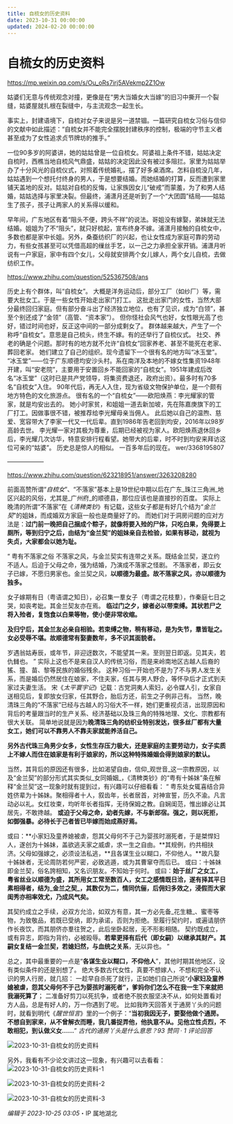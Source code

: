 ```yaml
---
title: 自梳女的历史资料
date: 2023-10-31 00:00:00
updated: 2024-02-20 00:00:00
---
```



# 自梳女的历史资料

https://mp.weixin.qq.com/s/Ou_oRs7irj5AVekmp2Z1Ow

姑婆们无意与传统观念对撞，更像是在“男大当婚女大当嫁”的旧习中撕开一个裂缝，姑婆屋就扎根在裂缝中，与主流观念一起生长。

事实上，封建语境下，自梳对女子来说是另一道禁锢。一篇研究自梳女习俗与信仰的文献中如此描述：“自梳女并不能完全摆脱封建秩序的控制，极端的守节主义者甚至成为了女性追求贞节牌坊的推手。”

一位90多岁的阿婆讲，她的姑姑曾是一位自梳女。阿婆祖上条件不错，姑姑决定自梳时，西樵当地自梳风气鼎盛，姑姑的决定因此没有被过多阻拦。家里为姑姑举办了十分风光的自梳仪式，对照着传统婚礼，摆了好多桌酒席。怎料自梳没几年，姑姑遇到一个想托付终身的男人，于是想要结婚。而她结婚的打算，反而遭到家里铺天盖地的反对。姑姑对自梳的反悔，让家族因女儿“破戒”而蒙羞，为了和男人结婚，姑姑选择与家里决裂。但最终，浦潇月还是听到了一个“大团圆”结局——姑姑生了孩子，孩子让两家人的关系得以缓和。

早年间，广东地区有着“阻头不便，跨头不祥”的说法。哥姐没有嫁娶，弟妹就无法结婚。姐姐为了不“阻头”，就只好梳起，宣布终身不嫁。浦潇月接触的自梳女中，多数也都是家中长姐。另外，桑蚕纺织厂的兴起，也让女性成为家庭可靠的劳动力，有些女孩甚至可以凭借高超的缫丝手艺，以一己之力承担全家开销。浦潇月听说有一户家庭，家中有四个女儿，父母就安排两个女儿嫁人，两个女儿自梳，去做纺织工作。

https://www.zhihu.com/question/525367508/ans

历史上有个群体，叫“自梳女”。
大概是洋务运动后，部分工厂（如纱厂）等，需要大批女工。于是一些女性开始走出家门打工。
这批走出家门的女性，当然大部分最终回归家庭。但有部分奋斗出了经济独立地位，也有了见识，成为“白领”，甚至个别还成了“金领”（高管、“资本家”）。
但你怪社会风气也好，女性眼光高了也好，错过时间也好，反正这中间的一部分成剩女了。
群体越来越大，产生了一个称呼“自梳女”。意思是自己梳头，终生不嫁。有的还举行了自梳仪式。
社交、养老的确是个问题。那时有的地方就不允许“自梳女”回家养老、甚至不能死在老家、葬回老家。
她们建立了自己的组织。现今遗留下一个很有名的地方叫“冰玉堂”。
“冰玉堂”——位于广东顺德均安沙头村。系在南洋及本地的不嫁女性集资1948年开建，叫“安老院”，主要用于安置回乡不能回家的“自梳女”。1951年建成后改名“冰玉堂”（这时已是共产党领导，将集资费退还，政府出资）。最多时有70多名“自梳女”入住。
90年代后，再无人入住，现为省级文物保护单位，是一个颇有地方特色的文化旅游点。
很有名的一个“自梳女”——欧阳焕燕：李光耀家的管家，就是均安出去的。
她小时家贫，和姐姐一道去新加坡，先在陈嘉庚旗下的工厂打工。因做事很不错，被推荐给李光耀母亲当佣人。
此后她以自己的温煦、慈爱、宽容带大了李家一代又一代后辈。直到1986年告老回到均安，2016年以98岁高龄去世。
李光耀一家对其极为尊重，后期已经被视为家人。欧阳焕燕退休回乡后，李光耀几次访华，特意安排行程看望。她带大的后辈，时不时到均安来拜访这位可亲的“姑婆”。
历史总是惊人的相似。
一百多年后的现在。
wer/3368195807

——————

https://www.zhihu.com/question/623218951/answer/3263208280

前面高赞所谓“_自梳女_”、“不落家”基本上是19世纪中期以后在广东_珠江三角洲_地区兴起的风俗，尤其是_广州府_的顺德县，那位应该也是直接抄的百度。
实际上晚清的所谓“不落家”在《_清稗类钞_》有记载，这些女子都是有好几个结为“_金兰契_”的姐妹，而成婚双方家庭一般也是商量好了的。
而她们对于洞房问题的应对方法是：**过门前一晚把自己捆成个粽子，就像将要入殓的尸体，只吃白果，免得要上厕所，等到归宁之后，由结为“金兰契”的姐妹亲自去检验，如果有移动，就视为失贞，大家都会以她为耻。**

“
粤有不落家之俗 不落家之风，与金兰契实有连带之关系。既结金兰契，遂立约不适人。后迫于父母之命，强为结婚，乃演成不落家之怪剧。
不落家者，即云女子已嫁，不愿归男家也。金兰契之风，**以顺德为最盛。故不落家之风，亦以顺德为独多。**

女子嫁期有日（粤语谓之知日），必召集一羣女子（粤谓之花枝羣），作秦庭七日之哭，如丧考妣。其金兰契友亦在焉。
**临过门之夕，嫁者必以带束缚。其状若尸之将入殓者，复饱食以白果等物，使小便非常收缩。**

**及归宁后，其金兰友必亲自相验。若束缚之物，稍有移动，是为失节，羣皆耻之。女必受辱不堪。故顺德常有娶妻数年，多不识其面貌者。**

岁遇翁姑寿辰，或年节，非迎迓数次，不能望其一来。至则翌日即返。见其夫，若仇雠也。
”
实际上这也不是来自汉人的传统习俗，而是来岭南地区古越人后裔的猺、獞、苗、黎等民族的婚俗残余。
这种习俗一开始也不是为了不与男人发生关系，而是婚后仍然居住在娘家，不住夫家，任其与男人野合，等怀孕后才正式到夫家过夫妻生活。
宋《_太平寰宇记_》记载：古党洞夷人索妇，必令媒人引，女家自送相见后，复即放女归家，任其野合，胎后方还，前生之子例非己有。
当然，晚清珠三角的“不落家”已经与古越人的习俗大不一样，她们更重视贞洁，出现原因和背后的考量跟当时的生产关系、经济基础以及珠三角的特殊地理、文化、宗教都有很大关联。
简单地说就是因为**晚清珠三角的纺织业特别发达，很多丝厂都有大量女工，她们可以不靠男人不靠夫家就能养活自己。**

**另外古代珠三角男少女多，女性生存压力极大，还是家庭的主要劳动力，女子实质上不嫁人而住在娘家是有利于娘家的，所以这种特殊婚姻会得到娘家的默认。**

当然，其背后的原因还有很多，比如渴望自由，信仰_观世音_这一宗教原因，以及“金兰契”的部分形式其实类似_女同婚姻_，《清稗类钞》的“粤有十姊妹”条在解释“金兰契”这一现象时就有提到过，有兴趣可以仔细看看：
“
粤东处女辄喜结合异姓侪辈为十姊妹。聚相得者十人，叙齿年，长者居首，对神宣誓，历久不渝。凡言动必以礼。女红妆束，均听年长者指挥，无待保姆之教。自娴闺范，惟出嫁必让其居先，不敢搀越。 **或迫于父母之命，幼者先嫁，不与新郎宿。强之，则以死拒，如御强暴。必待长于己者皆已毕嫁而始成燕好焉。**

或曰：**小家妇及童养媳被虐，怨其父母何不于己为婴孩时溺死者，于是桀悍妇人，遂创为十姊妹，盖欲逃夫家之威虐，求一生之自由。**其规例，约共相扶济。父母如强嫁之，必须设法私逃，**且各谋生业以糊口，不仰他人。**故凡娶十姊妹者，无论周防若何严密，必致逃遁，或为其曹窜夺而后已。
或曰：十姊妹即金兰契，俗名誇相知，又名识朋友。不知始于何时。
或曰：**始于丝厂之女工，粤省丝业以顺德为盛，其所用女工常至数百人，女工之感情既日洽，遂有择其平日素相得者，结为_金兰之契_，其数仅为二，情同伉俪，后佣妇多效之，浸假而大家闺秀亦相率效尤，乃成风气矣。**

其契约成立之手续，必双方允洽，如双方有意，其一方必先备_花生糖_、蜜枣等物，为致敬品，若既已受纳，即为承诺，否则为拒绝。至履行契约时，或遍请朋侪作长夜饮，而其朋侪亦羣往贺之，此后坐卧起居，无不形影相随。 契约既成立，或有异志，即指为背约，必被殴辱。**若辈更择有后代（即女嗣）以继承其财产。其嗣女复结一金兰契，若媳妇然，与血统之关系**，无以异也。
”

总之，其中最重要的一点是“**各谋生业以糊口，不仰他人**”，其他时期其他地区，没有类似条件的还是别想了。
绝大多数古代女性，真要不想嫁人，不想和完全不认识的男人行房，就几招：
一趁早自杀死了就行，正如她们自己所说“**小家妇及童养媳被虐，怨其父母何不于己为婴孩时溺死者”，爹妈你们怎么不在我一生下来就把我溺死算了**；
二准备好剪刀以死抗争，或者绝不脱衣服坚决不从，如何处置看对方人品，总是有好人的，万一你遇到了呢。
比如我昨天回答关于通房丫头的问题时，就看到明代《_醒世恒言_》里的一个例子：“**当初我因无子，要娶他做个通房。不想自到家来，从不曾解衣而睡，我几番捉弄他，他执意不从。见他立性贞烈，不敢相犯，到认做义女……**”
_古代的通房丫头是什么意思？93 赞同 · 1 评论回答_

![2023-10-31-自梳女的历史资料](assets/2023-10-31-自梳女的历史资料.jpeg)

另外，我看有不少论文讲过这一现象，有兴趣可以去看看：
![2023-10-31-自梳女的历史资料-1](assets/2023-10-31-自梳女的历史资料-1.jpeg)

![2023-10-31-自梳女的历史资料-2](assets/2023-10-31-自梳女的历史资料-2.jpeg)

![2023-10-31-自梳女的历史资料-3](assets/2023-10-31-自梳女的历史资料-3.jpeg)

_编辑于 2023-10-25 03:05_・IP 属地湖北
